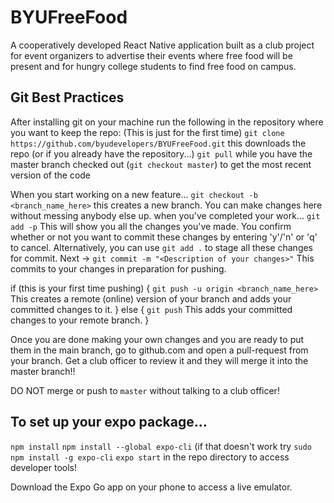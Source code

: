 # BYUFreeFood
A cooperatively developed React Native application built as a club project for event organizers to advertise their events where free food will be present and for hungry college students to find free food on campus.

## Git Best Practices
After installing git on your machine run the following in the repository where you want to keep the repo:
(This is just for the first time)
`git clone https://github.com/byudevelopers/BYUFreeFood.git` this downloads the repo
(or if you already have the repository...)
`git pull` while you have the master branch checked out (`git checkout master`) to get the most recent version of the code

When you start working on a new feature...
`git checkout -b <branch_name_here>` this creates a new branch. You can make changes here without messing anybody else up.
when you've completed your work...
`git add -p` This will show you all the changes you've made. You confirm whether or not you want to commit these changes by entering 'y'/'n' or 'q' to cancel. Alternatively, you can use `git add .` to stage all these changes for commit.
Next ->
`git commit -m "<Description of your changes>"` This commits to your changes in preparation for pushing.

if (this is your first time pushing) {
  `git push -u origin <branch_name_here>` This creates a remote (online) version of your branch and adds your committed changes to it.
}
else {
  `git push` This adds your committed changes to your remote branch.
}

Once you are done making your own changes and you are ready to put them in the main branch, go to github.com and open a pull-request from your branch. Get a club officer to review it and they will merge it into the master branch!!

DO NOT merge or push to `master` without talking to a club officer!



## To set up your expo package...
`npm install`
`npm install --global expo-cli`  (if that doesn't work try `sudo npm install -g expo-cli`
`expo start` in the repo directory to access developer tools!

Download the Expo Go app on your phone to access a live emulator.
